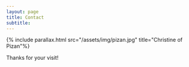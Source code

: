 ```yaml
---
layout: page
title: Contact
subtitle: 
---
```


{% include parallax.html src="/assets/img/pizan.jpg" title="Christine of Pizan"%}

Thanks for your visit!